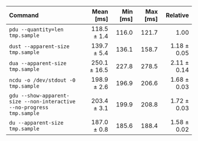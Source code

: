 | Command | Mean [ms] | Min [ms] | Max [ms] | Relative |
|:---|---:|---:|---:|---:|
| `pdu --quantity=len tmp.sample` | 118.5 ± 1.4 | 116.0 | 121.7 | 1.00 |
| `dust --apparent-size tmp.sample` | 139.7 ± 5.4 | 136.1 | 158.7 | 1.18 ± 0.05 |
| `dua --apparent-size tmp.sample` | 250.1 ± 16.5 | 227.8 | 278.5 | 2.11 ± 0.14 |
| `ncdu -o /dev/stdout -0 tmp.sample` | 198.9 ± 2.6 | 196.9 | 206.6 | 1.68 ± 0.03 |
| `gdu --show-apparent-size --non-interactive --no-progress tmp.sample` | 203.4 ± 3.1 | 199.9 | 208.8 | 1.72 ± 0.03 |
| `du --apparent-size tmp.sample` | 187.0 ± 0.8 | 185.6 | 188.4 | 1.58 ± 0.02 |
